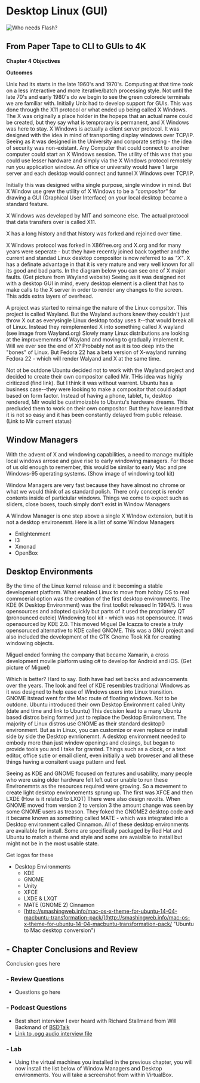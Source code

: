 # Desktop Linux (GUI)
![*Who needs Flash?*](http://imgs.xkcd.com/comics/supported_features.png "Linux Supported Features")

## From Paper Tape to CLI to GUIs to 4K

__Chapter 4 Objectives__



__Outcomes__



  Unix had its starts in the late 1960's and 1970's.  Computing at that time took on a less interactive and more iterative/batch processing style.  Not until the late 70's and early 1980's do we begin to see the green colorede terminals we are familiar with.  Initially Unix had to develop support for GUIs.  This was done through the X11 protocol or what ended up being called X Windows.  The X was originally a place holder in the hopeps that an actual name could be created, but they say what is temprorary is permanent, and X Windows was here to stay.  X Windows is actually a client server protocol.  It was designed with the idea in mind of transporting display windows over TCP/IP.  Seeing as it was designed in the University and corporate setting - the idea of security was non-existant.  Any Computer that could connect to another computer could start an X Windows session.  The utility of this was that you could use lesser hardware and simply via the X Windows protocol remotely run you application window.  An office or university would have 1 large server and each desktop would connect and tunnel X Windows over TCP/IP.  
  
  Initially this was designed witha single purpose, single window in mind.  But X Window use grew the utility of X Windows to be a *"compositor"* for drawing a GUI (Graphical User Interface) on your local desktop became a standard feature.
  
  X Windows was developed by MIT and someone else.  The actual protocol that data transfers over is called X11.  
  
  X has a long history and that history was forked and rejoined over time.  
  
  
  
  X Windows protocol was forked in X86free.org and X.org  and for many years were seperate - but they have recently joined back together and the current and standad Linux desktop compositor is now referred to as *"X"*.  X has a definate advantage in that it is very mature and very well known for all its good and bad parts.  In the diagram below you can see one of X major faults.  (Get picture from Wayland website)  Seeing as it was designed not with a desktop GUI in mind, every desktop element is a client that has to make calls to the X server in order to render any changes to the screen.  This adds extra layers of overhead.

  A project was started to reimainge the nature of the Linux compsitor.  This project is called Wayland.  But the Wayland authors knew they couldn't just throw X out as everysingle Linux desktop today uses it--that would break all of Linux.  Instead they reimplemented X into something called X wayland (see image from Wayland.org)   Slowly many Linux distributions are looking at the improvememnts of Wayland and moving to gradually implement it.  Will we ever see the end of X?  Probably not as it is too deep into the "bones" of Linux.  But Fedora 22 has a beta version of X-wayland running Fedora 22 - which will render Walyand and X at the same time. 
  
  Not ot be outdone Ubuntu decided not to work with the Wayland project and decided to create their own compositor called Mir.  THis idea was highly ciriticzed (find link).  But I think it was without warrent.  Ubuntu has a business case--they were looking to make a compositor that could adapt based on form factor.  Instead of having a phone, tablet, tv, desktop rendered, Mir would be custimoizable to Ubuntu's hardware dreams.  This precluded them to work on their own compositor.  But they have leanred that it is not so easy and it has been constantly delayed from public release.  (Link to Mir current status)    
  
## Window Managers

 With the advent of X and windowing capabilities, a need to manage multiple local windows arrose and gave rise to early windowing managers.  For those of us old enough to remember, this would be similar to early Mac and pre Windows-95 operating systems.
 (Show image of windowing tool kit)
 
 Window Managers are very fast because they have almost no chrome or what we would think of as standard polish.  There only concept is render contents inside of particiular windows.  Things we come to expect such as sliders, close boxes, touch simply don't exist in Window Managers
 
 A Window Manager is one step above a single X WIndow extension, but it is not a desktop environemnt. 
 Here is a list of some Window Managers  
   
  * Enlightenment
  * I3
  * Xmonad
  * OpenBox

## Desktop Environments
  
  By the time of the Linux kernel release and it becoming a stable development platform.  What enabled Linux to move from hobby OS to real commcerial option was the creation of the first desktop environments.  The KDE (K Desktop Environment) was the first toolkit released In 1994/5.  It was opensources and adopted quickly but parts of it used the propriatery QT (pronounced cuteie) Windowing tool kit - which was not opensource. It was opensourced by KDE 2.0.  This moved Miguel De Icazza to create a truly opensoruced alternative to KDE called GNOME.  This was a GNU project and also included the development of the GTK Gnome Took Kit for creating windowing objects.  

  Miguel ended forming the company that became Xamarin, a cross development movile platform using c# to develop for Android and iOS.
  (Get picture of Miguel)
   
  Which is better?  Hard to say.  Both have had set backs and advancements over the years.  The look and feel of KDE resembles traditional Windows as it was designed to help ease of Windows users into Linux transition.  GNOME itstead went for the Mac route of floating windows.  Not to be outdone.  Ubuntu introduced their own Desktop Environment called Unity (date and time and link to Ubuntu)  This decision lead to a many Ubuntu based distros being formed just to replace the Desktop Environment.  The majority of Linux distros use GNOME as their standard desktop0 environment.  But as in Linux, you can customize or even replace or install side by side the Desktop evnrionemnt.  A desktop environment needed to embody more than just window openings and closings, but began to provide tools you and I take for granted.  Things such as a clock, or a text editor, office sutie or email client, even initially a web broweser and all these things having a consitent usage pattern and feel.
  
  Seeing as KDE and GNOME focused on features and usability, many people who were using older hardware felt left out or unable to run these Environemnts as the resources required were growing.  So a movement to create light desktop environements sprung up.  The first was XFCE and then LXDE (How is it related to LXQT)  There were also design revolts.  When GNOME moved from version 2 to version 3 the amount change was seen by some GNOME users as treason.  They foked the GNOME2 desktop code and it became known as something called MATE - which was integrated into a Desktop environment called Cinnamon.  All of these desktop environments are available for install.  Some are specifically packaged by Red Hat and Ubuntu to match a theme and style and some are avaialble to install but might not be in the most usable state.
  
  Get logos for these
  
   * Desktop Environments
     + KDE
     + GNOME
     + Unity
     + XFCE
     + LXDE & LXQT
     + MATE (GNOME 2) Cinnamon
     + [http://smashingweb.info/mac-os-x-theme-for-ubuntu-14-04-macbuntu-transformation-pack/](http://smashingweb.info/mac-os-x-theme-for-ubuntu-14-04-macbuntu-transformation-pack/ "Ubuntu to Mac desktop conversion")

  
## - Chapter Conclusions and Review

  Conclusion goes here

### - Review Questions

  * Questions go here

### - Podcast Questions

 * Best short interview I ever heard with Richard Stallmand from Will Backmand of [BSDTalk](http://bsdtalk.blogspot.com/ "BSD Talk")
 * [Link to .ogg audio interview file](https://archive.org/download/bsdtalk132/bsdtalk132.ogg "RMS Interview")

### - Lab

 * Using the virtual machines you installed in the previous chapter, you will now install the list below of Window Managers and Desktop environments.  You will take a screenshot from within VirtualBox.
 